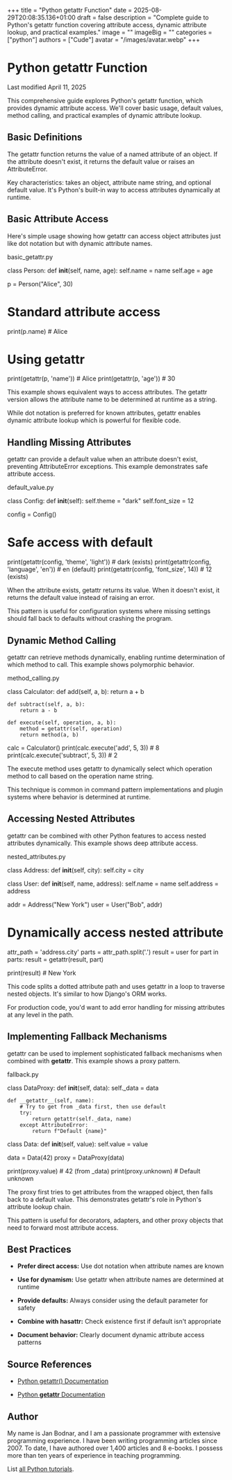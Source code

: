 +++
title = "Python getattr Function"
date = 2025-08-29T20:08:35.136+01:00
draft = false
description = "Complete guide to Python's getattr function covering attribute access, dynamic attribute lookup, and practical examples."
image = ""
imageBig = ""
categories = ["python"]
authors = ["Cude"]
avatar = "/images/avatar.webp"
+++

# Python getattr Function

Last modified April 11, 2025

This comprehensive guide explores Python's getattr function, which
provides dynamic attribute access. We'll cover basic usage, default values,
method calling, and practical examples of dynamic attribute lookup.

## Basic Definitions

The getattr function returns the value of a named attribute of an
object. If the attribute doesn't exist, it returns the default value or raises
an AttributeError.

Key characteristics: takes an object, attribute name string, and optional
default value. It's Python's built-in way to access attributes dynamically
at runtime.

## Basic Attribute Access

Here's simple usage showing how getattr can access object
attributes just like dot notation but with dynamic attribute names.

basic_getattr.py
  

class Person:
    def __init__(self, name, age):
        self.name = name
        self.age = age

p = Person("Alice", 30)

# Standard attribute access
print(p.name)  # Alice

# Using getattr
print(getattr(p, 'name'))  # Alice
print(getattr(p, 'age'))   # 30

This example shows equivalent ways to access attributes. The getattr
version allows the attribute name to be determined at runtime as a string.

While dot notation is preferred for known attributes, getattr
enables dynamic attribute lookup which is powerful for flexible code.

## Handling Missing Attributes

getattr can provide a default value when an attribute doesn't
exist, preventing AttributeError exceptions. This example demonstrates safe
attribute access.

default_value.py
  

class Config:
    def __init__(self):
        self.theme = "dark"
        self.font_size = 12

config = Config()

# Safe access with default
print(getattr(config, 'theme', 'light'))      # dark (exists)
print(getattr(config, 'language', 'en'))      # en (default)
print(getattr(config, 'font_size', 14))       # 12 (exists)

When the attribute exists, getattr returns its value. When it
doesn't exist, it returns the default value instead of raising an error.

This pattern is useful for configuration systems where missing settings should
fall back to defaults without crashing the program.

## Dynamic Method Calling

getattr can retrieve methods dynamically, enabling runtime
determination of which method to call. This example shows polymorphic behavior.

method_calling.py
  

class Calculator:
    def add(self, a, b):
        return a + b
    
    def subtract(self, a, b):
        return a - b
    
    def execute(self, operation, a, b):
        method = getattr(self, operation)
        return method(a, b)

calc = Calculator()
print(calc.execute('add', 5, 3))        # 8
print(calc.execute('subtract', 5, 3))   # 2

The execute method uses getattr to dynamically select
which operation method to call based on the operation name string.

This technique is common in command pattern implementations and plugin systems
where behavior is determined at runtime.

## Accessing Nested Attributes

getattr can be combined with other Python features to access nested
attributes dynamically. This example shows deep attribute access.

nested_attributes.py
  

class Address:
    def __init__(self, city):
        self.city = city

class User:
    def __init__(self, name, address):
        self.name = name
        self.address = address

addr = Address("New York")
user = User("Bob", addr)

# Dynamically access nested attribute
attr_path = 'address.city'
parts = attr_path.split('.')
result = user
for part in parts:
    result = getattr(result, part)

print(result)  # New York

This code splits a dotted attribute path and uses getattr in a
loop to traverse nested objects. It's similar to how Django's ORM works.

For production code, you'd want to add error handling for missing attributes
at any level in the path.

## Implementing Fallback Mechanisms

getattr can be used to implement sophisticated fallback mechanisms
when combined with __getattr__. This example shows a proxy pattern.

fallback.py
  

class DataProxy:
    def __init__(self, data):
        self._data = data
    
    def __getattr__(self, name):
        # Try to get from _data first, then use default
        try:
            return getattr(self._data, name)
        except AttributeError:
            return f"Default {name}"

class Data:
    def __init__(self, value):
        self.value = value

data = Data(42)
proxy = DataProxy(data)

print(proxy.value)      # 42 (from _data)
print(proxy.unknown)    # Default unknown

The proxy first tries to get attributes from the wrapped object, then falls
back to a default value. This demonstrates getattr's role in
Python's attribute lookup chain.

This pattern is useful for decorators, adapters, and other proxy objects that
need to forward most attribute access.

## Best Practices

- **Prefer direct access:** Use dot notation when attribute names are known

- **Use for dynamism:** Use getattr when attribute names are determined at runtime

- **Provide defaults:** Always consider using the default parameter for safety

- **Combine with hasattr:** Check existence first if default isn't appropriate

- **Document behavior:** Clearly document dynamic attribute access patterns

## Source References

- [Python getattr() Documentation](https://docs.python.org/3/library/functions.html#getattr)

- [Python __getattr__ Documentation](https://docs.python.org/3/reference/datamodel.html#object.__getattr__)

## Author

My name is Jan Bodnar, and I am a passionate programmer with extensive
programming experience. I have been writing programming articles since 2007.
To date, I have authored over 1,400 articles and 8 e-books. I possess more
than ten years of experience in teaching programming.

List [all Python tutorials](/python/).